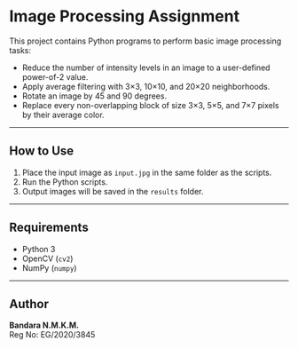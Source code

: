 # Image Processing Assignment

This project contains Python programs to perform basic image processing tasks:

- Reduce the number of intensity levels in an image to a user-defined power-of-2 value.
- Apply average filtering with 3×3, 10×10, and 20×20 neighborhoods.
- Rotate an image by 45 and 90 degrees.
- Replace every non-overlapping block of size 3×3, 5×5, and 7×7 pixels by their average color.

---

## How to Use

1. Place the input image as `input.jpg` in the same folder as the scripts.
2. Run the Python scripts.
3. Output images will be saved in the `results` folder.

---

## Requirements

- Python 3  
- OpenCV (`cv2`)  
- NumPy (`numpy`)  

---

## Author

**Bandara N.M.K.M.**  
Reg No: EG/2020/3845
